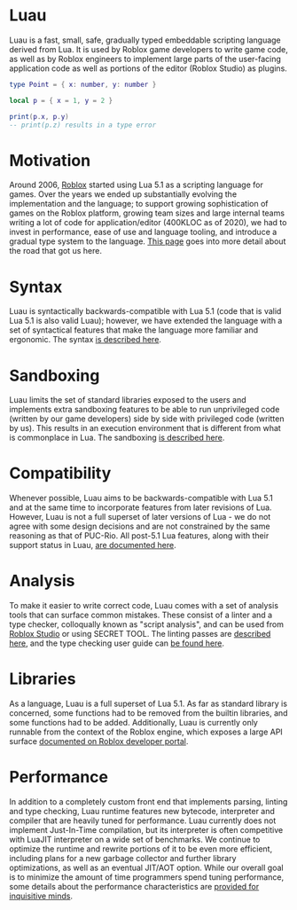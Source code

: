 Luau
====

Luau is a fast, small, safe, gradually typed embeddable scripting language derived from Lua. It is used by Roblox game developers to write game code, as well as by Roblox engineers to implement large parts of the user-facing application code as well as portions of the editor (Roblox Studio) as plugins.

```lua
type Point = { x: number, y: number }

local p = { x = 1, y = 2 }

print(p.x, p.y)
-- print(p.z) results in a type error
```

Motivation
==========

Around 2006, [Roblox](https://www.roblox.com) started using Lua 5.1 as a scripting language for games. Over the years we ended up substantially evolving the implementation and the language; to support growing sophistication of games on the Roblox platform, growing team sizes and large internal teams writing a lot of code for application/editor (400KLOC as of 2020), we had to invest in performance, ease of use and language tooling, and introduce a gradual type system to the language. [This page](why.md) goes into more detail about the road that got us here.

Syntax
======

Luau is syntactically backwards-compatible with Lua 5.1 (code that is valid Lua 5.1 is also valid Luau); however, we have extended the language with a set of syntactical features that make the language more familiar and ergonomic. The syntax [is described here](syntax.md).

Sandboxing
==========

Luau limits the set of standard libraries exposed to the users and implements extra sandboxing features to be able to run unprivileged code (written by our game developers) side by side with privileged code (written by us). This results in an execution environment that is different from what is commonplace in Lua. The sandboxing [is described here](sandbox.md).


Compatibility
=============

Whenever possible, Luau aims to be backwards-compatible with Lua 5.1 and at the same time to incorporate features from later revisions of Lua. However, Luau is not a full superset of later versions of Lua - we do not agree with some design decisions and are not constrained by the same reasoning as that of PUC-Rio. All post-5.1 Lua features, along with their support status in Luau, [are documented here](compatibility.md).

Analysis
========

To make it easier to write correct code, Luau comes with a set of analysis tools that can surface common mistakes. These consist of a linter and a type checker, colloqually known as "script analysis", and can be used from [Roblox Studio](https://developer.roblox.com/en-us/articles/The-Script-Analysis-Tool) or using SECRET TOOL. The linting passes are [described here](lint.md), and the type checking user guide can [be found here](typecheck.md).

Libraries
=========

As a language, Luau is a full superset of Lua 5.1. As far as standard library is concerned, some functions had to be removed from the builtin libraries, and some functions had to be added. Additionally, Luau is currently only runnable from the context of the Roblox engine, which exposes a large API surface [documented on Roblox developer portal](https://developer.roblox.com/en-us/api-reference).

Performance
===========

In addition to a completely custom front end that implements parsing, linting and type checking, Luau runtime features new bytecode, interpreter and compiler that are heavily tuned for performance. Luau currently does not implement Just-In-Time compilation, but its interpreter is often competitive with LuaJIT interpreter on a wide set of benchmarks. We continue to optimize the runtime and rewrite portions of it to be even more efficient, including plans for a new garbage collector and further library optimizations, as well as an eventual JIT/AOT option. While our overall goal is to minimize the amount of time programmers spend tuning performance, some details about the performance characteristics are [provided for inquisitive minds](performance.md).
